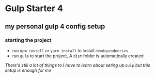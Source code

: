 # Gulp Starter 4

## my personal gulp 4 config setup

### starting the project

- run `npm install` or `yarn install` to install `devdependencies`
- run `gulp` to start the project, A `dist` folder is automatically created

_There's still a lot of things to I have to learn about seting up `Gulp` but this setup is enough for me_
